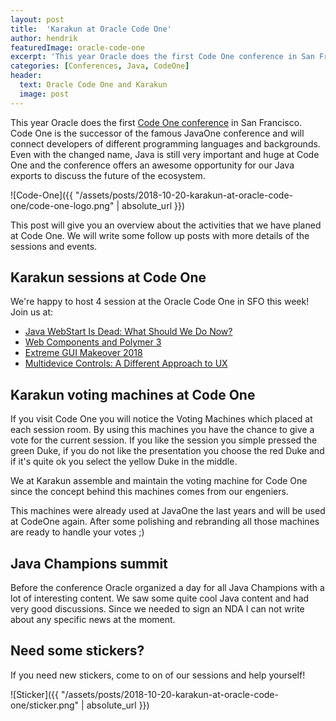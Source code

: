 ```yaml
---
layout: post
title:  'Karakun at Oracle Code One'
author: hendrik
featuredImage: oracle-code-one
excerpt: 'This year Oracle does the first Code One conference in San Francisco. Code One is the successor of the famous JavaOne conference and will connect developers of different programming languages and backgrounds. Karakun will have several sessions and activities at Code One.'
categories: [Conferences, Java, CodeOne]
header:
  text: Oracle Code One and Karakun
  image: post
---
```


This year Oracle does the first [Code One conference](https://www.oracle.com/code-one/index.html) in San Francisco. 
Code One is the successor of the famous JavaOne conference and will connect developers of different 
programming languages and backgrounds. Even with the changed name, Java is still very 
important and huge at Code One and the conference offers an awesome opportunity for our 
Java exports to discuss the future of the ecosystem.

![Code-One]({{ "/assets/posts/2018-10-20-karakun-at-oracle-code-one/code-one-logo.png" | absolute_url }})

This post will give you an overview about the activities that we have planed at 
Code One. We will write some follow up posts with more details of the 
sessions and events.

## Karakun sessions at Code One
We're happy to host 4 session at the Oracle Code One in SFO this week! 
Join us at:
* [Java WebStart Is Dead: What Should We Do Now?](https://oracle.rainfocus.com/widget/oracle/oow18/catalogcodeone18?search=DEV5418)
* [Web Components and Polymer 3](https://oracle.rainfocus.com/widget/oracle/oow18/catalogcodeone18?search=DEV5421)
* [Extreme GUI Makeover 2018](https://oracle.rainfocus.com/widget/oracle/oow18/catalogcodeone18?search=DEV5416)
* [Multidevice Controls: A Different Approach to UX](https://oracle.rainfocus.com/widget/oracle/oow18/catalogcodeone18?search=DEV4399)

## Karakun voting machines at Code One
If you visit Code One you will notice the Voting Machines which placed 
at each session room. By using this machines you have the chance to give a 
vote for the current session. If you like the session you simple pressed 
the green Duke, if you do not like the presentation you choose the red 
Duke and if it's quite ok you select the yellow Duke in the middle.

We at Karakun assemble and maintain the voting machine for Code One 
since the concept behind this machines comes from our engeniers.

This machines were already used at JavaOne the last years and will 
be used at CodeOne again. After some polishing and rebranding all 
those machines are ready to handle your votes ;)

## Java Champions summit
Before the conference Oracle organized a day for all Java 
Champions with a lot of interesting content. We saw some quite 
cool Java content and had very good discussions. Since we needed 
to sign an NDA I can not write about any specific news at the moment.

## Need some stickers?
If you need new stickers, come to on of our sessions and help yourself!

![Sticker]({{ "/assets/posts/2018-10-20-karakun-at-oracle-code-one/sticker.png" | absolute_url }})
